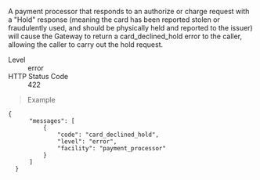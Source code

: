 <div class="method-area">
  <div class="method-copy">
    <div class="method-copy-padding">
      <p>A payment processor that responds to an authorize or charge request with a "Hold"
      response (meaning the card has been reported stolen or fraudulently used, and should
      be physically held and reported to the issuer) will cause the Gateway to return a
      <span class="code-green">card_declined_hold</span> error to the caller, allowing the caller to carry out the hold request.</p>
      <dl class="dl-horizontal">
        <dt>Level</dt>
        <dd>error</dd>
        <dt>HTTP Status Code</dt>
        <dd>422</dd>
      </dl>
    </div>
  </div>

  <blockquote><p>Example</p></blockquote>

  <pre><code class="json">{
      "messages": [
          {
              "code": "card_declined_hold",
              "level": "error",
              "facility": "payment_processor"
          }
      ]
  }</code>
  </pre>
</div>
